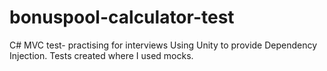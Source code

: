# bonuspool-calculator-test
C# MVC test- practising for interviews
Using Unity to provide Dependency Injection.
Tests created where I used mocks.
